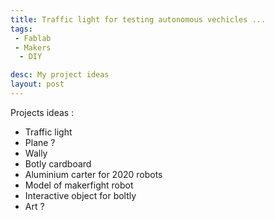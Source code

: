 ```yaml
---
title: Traffic light for testing autonomous vechicles ...
tags:
 - Fablab
 - Makers
  - DIY

desc: My project ideas
layout: post
---
```

<!-- more -->
Projects ideas :
- Traffic light
- Plane ?
- Wally
- Botly cardboard
- Aluminium carter for 2020 robots
- Model of makerfight robot
- Interactive object for boltly
- Art ?
